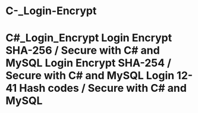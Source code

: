 # C-_Login-Encrypt
# C#_Login_Encrypt Login Encrypt SHA-256 / Secure with C# and MySQL Login Encrypt SHA-254 / Secure with C# and MySQL Login 12-41 Hash codes / Secure with C# and MySQL
